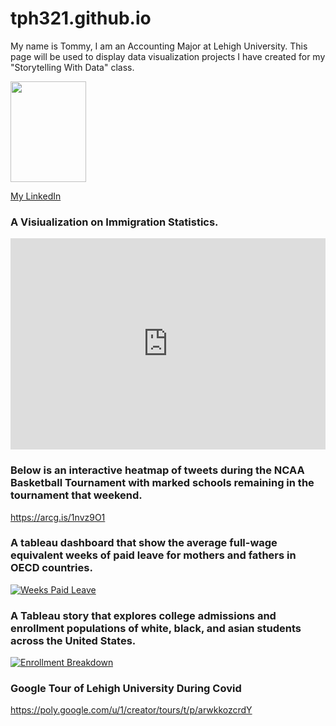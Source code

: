 # tph321.github.io
My name is Tommy, I am an Accounting Major at Lehigh University. This page will be used to display data visualization projects I have created for my "Storytelling With Data" class. 


<img src="https://github.com/tph321/tph321.github.io/blob/main/pic.jpg?raw=true" width="121" height="161">

[My LinkedIn](www.linkedin.com/in/thomas-horgan-533530145)

### A Visiualization on Immigration Statistics. 

<iframe title="Lawful Immigrants by Region and Country of Birth" aria-label="chart" id="datawrapper-chart-nl2eS" src="https://datawrapper.dwcdn.net/nl2eS/1/" scrolling="no" frameborder="0" style="width: 0; min-width: 100% !important; border: none;" height="338"></iframe><script type="text/javascript">!function(){"use strict";window.addEventListener("message",(function(a){if(void 0!==a.data["datawrapper-height"])for(var e in a.data["datawrapper-height"]){var t=document.getElementById("datawrapper-chart-"+e)||document.querySelector("iframe[src*='"+e+"']");t&&(t.style.height=a.data["datawrapper-height"][e]+"px")}}))}();
</script>


### Below is an interactive heatmap of tweets during the NCAA Basketball Tournament with marked schools remaining in the tournament that weekend. 

<https://arcg.is/1nvz9O1>


### A tableau dashboard that show the average full-wage equivalent weeks of paid leave for mothers and fathers in OECD countries.



<div class='tableauPlaceholder' id='viz1618512693814' style='position: relative'><noscript><a href='#'><img alt='Weeks Paid Leave' src='https:&#47;&#47;public.tableau.com&#47;static&#47;images&#47;Pa&#47;ParentalLeave_16185122517150&#47;WeeksPaidLeave&#47;1_rss.png' style='border: none' /></a></noscript><object class='tableauViz' style='display:none;'><param name='host_url' value='https%3A%2F%2Fpublic.tableau.com%2F' /> <param name='embed_code_version' value='3' /> <param name='site_root' value='' /><param name='name' value='ParentalLeave_16185122517150&#47;WeeksPaidLeave' /><param name='tabs' value='no' /><param name='toolbar' value='yes' /><param name='static_image' value='https:&#47;&#47;public.tableau.com&#47;static&#47;images&#47;Pa&#47;ParentalLeave_16185122517150&#47;WeeksPaidLeave&#47;1.png' /> <param name='animate_transition' value='yes' /><param name='display_static_image' value='yes' /><param name='display_spinner' value='yes' /><param name='display_overlay' value='yes' /><param name='display_count' value='yes' /><param name='language' value='en' /><param name='filter' value='publish=yes' /></object></div> <script type='text/javascript'> var divElement = document.getElementById('viz1618512693814'); var vizElement = divElement.getElementsByTagName('object')[0]; if ( divElement.offsetWidth > 800 ) { vizElement.style.width='1000px';vizElement.style.height='827px';} else if ( divElement.offsetWidth > 500 ) { vizElement.style.width='1000px';vizElement.style.height='827px';} else {vizElement.style.width='100%';vizElement.style.height='1127px';} var scriptElement = document.createElement('script'); scriptElement.src = 'https://public.tableau.com/javascripts/api/viz_v1.js'; vizElement.parentNode.insertBefore(scriptElement, vizElement); </script>



### A Tableau story that explores college admissions and enrollment populations of white, black, and asian students across the United States.



<div class='tableauPlaceholder' id='viz1618802073654' style='position: relative'><noscript><a href='#'><img alt='Enrollment Breakdown ' src='https:&#47;&#47;public.tableau.com&#47;static&#47;images&#47;En&#47;Enrollment_16188019590150&#47;EnrollmentBreakdown&#47;1_rss.png' style='border: none' /></a></noscript><object class='tableauViz'  style='display:none;'><param name='host_url' value='https%3A%2F%2Fpublic.tableau.com%2F' /> <param name='embed_code_version' value='3' /> <param name='site_root' value='' /><param name='name' value='Enrollment_16188019590150&#47;EnrollmentBreakdown' /><param name='tabs' value='no' /><param name='toolbar' value='yes' /><param name='static_image' value='https:&#47;&#47;public.tableau.com&#47;static&#47;images&#47;En&#47;Enrollment_16188019590150&#47;EnrollmentBreakdown&#47;1.png' /><param name='animate_transition' value='yes' /><param name='display_static_image' value='yes' /><param name='display_spinner' value='yes' /><param name='display_overlay' value='yes' /><param name='display_count' value='yes' /><param name='language' value='en' /><param name='filter' value='publish=yes' /></object></div><script type='text/javascript'> var divElement = document.getElementById('viz1618802073654'); var vizElement = divElement.getElementsByTagName('object')[0]; vizElement.style.width='100%';vizElement.style.height=(divElement.offsetWidth*0.75)+'px'; var scriptElement = document.createElement('script'); scriptElement.src = 'https://public.tableau.com/javascripts/api/viz_v1.js'; vizElement.parentNode.insertBefore(scriptElement, vizElement); </script>



### Google Tour of Lehigh University During Covid

https://poly.google.com/u/1/creator/tours/t/p/arwkkozcrdY

